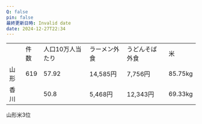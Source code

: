 ```yaml
---
Q: false
pin: false
最終更新日時: Invalid date
date: 2024-12-27T22:34
---
```

  

|   |   |   |   |   |   |
|---|---|---|---|---|---|
||件数|人口10万人当たり|ラーメン外食|うどんそば外食|米|
|山形|619|57.92|14,585円|7,756円|85.75kg|
|香川||50.8|5,468円|12,343円|69.33kg|

  

山形米3位